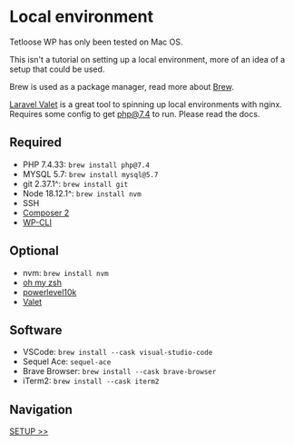 # Local environment

Tetloose WP has only been tested on Mac OS.

This isn't a tutorial on setting up a local environment, more of an idea of a setup that could be used.

Brew is used as a package manager, read more about [Brew](https://brew.sh/).

[Laravel Valet](https://laravel.com/docs/9.x/) is a great tool to spinning up local environments with nginx. Requires some config to get php@7.4 to run. Please read the docs.

## Required

- PHP 7.4.33: `brew install php@7.4`
- MYSQL 5.7: `brew install mysql@5.7`
- git 2.37.1^: `brew install git`
- Node 18.12.1^: `brew install nvm`
- SSH
- [Composer 2](https://getcomposer.org/doc/00-intro.md)
- [WP-CLI](https://wp-cli.org/)

## Optional

- nvm: `brew install nvm`
- [oh my zsh](https://ohmyz.sh/)
- [powerlevel10k](https://github.com/romkatv/powerlevel10k)
- [Valet](https://laravel.com/docs/9.x/)

## Software

- VSCode: `brew install --cask visual-studio-code`
- Sequel Ace: `sequel-ace`
- Brave Browser: `brew install --cask brave-browser`
- iTerm2: `brew install --cask iterm2`

## Navigation

[SETUP >>](setup.md)
